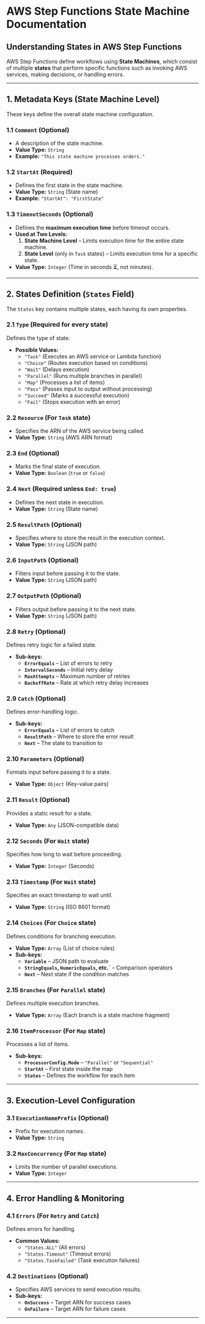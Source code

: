 # AWS Step Functions State Machine Documentation

## **Understanding States in AWS Step Functions**

AWS Step Functions define workflows using **State Machines**, which consist of multiple **states** that perform specific functions such as invoking AWS services, making decisions, or handling errors.

---

## **1. Metadata Keys (State Machine Level)**

These keys define the overall state machine configuration.

### **1.1 `Comment` (Optional)**

- A description of the state machine.
- **Value Type:** `String`
- **Example:** `"This state machine processes orders."`

### **1.2 `StartAt` (Required)**

- Defines the first state in the state machine.
- **Value Type:** `String` (State name)
- **Example:** `"StartAt": "FirstState"`

### **1.3 `TimeoutSeconds` (Optional)**

- Defines the **maximum execution time** before timeout occurs.
- **Used at Two Levels:**
  1. **State Machine Level** – Limits execution time for the entire state machine.
  2. **State Level** (only in `Task` states) – Limits execution time for a specific state.
- **Value Type:** `Integer` (Time in seconds ⏳, not minutes).

---

## **2. States Definition (`States` Field)**

The `States` key contains multiple states, each having its own properties.

### **2.1 `Type` (Required for every state)**

Defines the type of state.

- **Possible Values:**
  - `"Task"` (Executes an AWS service or Lambda function)
  - `"Choice"` (Routes execution based on conditions)
  - `"Wait"` (Delays execution)
  - `"Parallel"` (Runs multiple branches in parallel)
  - `"Map"` (Processes a list of items)
  - `"Pass"` (Passes input to output without processing)
  - `"Succeed"` (Marks a successful execution)
  - `"Fail"` (Stops execution with an error)

### **2.2 `Resource` (For `Task` state)**

- Specifies the ARN of the AWS service being called.
- **Value Type:** `String` (AWS ARN format)

### **2.3 `End` (Optional)**

- Marks the final state of execution.
- **Value Type:** `Boolean` (`true` or `false`)

### **2.4 `Next` (Required unless `End: true`)**

- Defines the next state in execution.
- **Value Type:** `String` (State name)

### **2.5 `ResultPath` (Optional)**

- Specifies where to store the result in the execution context.
- **Value Type:** `String` (JSON path)

### **2.6 `InputPath` (Optional)**

- Filters input before passing it to the state.
- **Value Type:** `String` (JSON path)

### **2.7 `OutputPath` (Optional)**

- Filters output before passing it to the next state.
- **Value Type:** `String` (JSON path)

### **2.8 `Retry` (Optional)**

Defines retry logic for a failed state.

- **Sub-keys:**
  - **`ErrorEquals`** – List of errors to retry
  - **`IntervalSeconds`** – Initial retry delay
  - **`MaxAttempts`** – Maximum number of retries
  - **`BackoffRate`** – Rate at which retry delay increases

### **2.9 `Catch` (Optional)**

Defines error-handling logic.

- **Sub-keys:**
  - **`ErrorEquals`** – List of errors to catch
  - **`ResultPath`** – Where to store the error result
  - **`Next`** – The state to transition to

### **2.10 `Parameters` (Optional)**

Formats input before passing it to a state.

- **Value Type:** `Object` (Key-value pairs)

### **2.11 `Result` (Optional)**

Provides a static result for a state.

- **Value Type:** `Any` (JSON-compatible data)

### **2.12 `Seconds` (For `Wait` state)**

Specifies how long to wait before proceeding.

- **Value Type:** `Integer` (Seconds)

### **2.13 `Timestamp` (For `Wait` state)**

Specifies an exact timestamp to wait until.

- **Value Type:** `String` (ISO 8601 format)

### **2.14 `Choices` (For `Choice` state)**

Defines conditions for branching execution.

- **Value Type:** `Array` (List of choice rules)
- **Sub-keys:**
  - **`Variable`** – JSON path to evaluate
  - **`StringEquals`, `NumericEquals`, etc.`** – Comparison operators
  - **`Next`** – Next state if the condition matches

### **2.15 `Branches` (For `Parallel` state)**

Defines multiple execution branches.

- **Value Type:** `Array` (Each branch is a state machine fragment)

### **2.16 `ItemProcessor` (For `Map` state)**

Processes a list of items.

- **Sub-keys:**
  - **`ProcessorConfig.Mode`** – `"Parallel"` or `"Sequential"`
  - **`StartAt`** – First state inside the map
  - **`States`** – Defines the workflow for each item

---

## **3. Execution-Level Configuration**

### **3.1 `ExecutionNamePrefix` (Optional)**

- Prefix for execution names.
- **Value Type:** `String`

### **3.2 `MaxConcurrency` (For `Map` state)**

- Limits the number of parallel executions.
- **Value Type:** `Integer`

---

## **4. Error Handling & Monitoring**

### **4.1 `Errors` (For `Retry` and `Catch`)**

Defines errors for handling.

- **Common Values:**
  - `"States.ALL"` (All errors)
  - `"States.Timeout"` (Timeout errors)
  - `"States.TaskFailed"` (Task execution failures)

### **4.2 `Destinations` (Optional)**

- Specifies AWS services to send execution results.
- **Sub-keys:**
  - **`OnSuccess`** – Target ARN for success cases
  - **`OnFailure`** – Target ARN for failure cases

---
